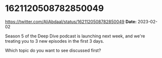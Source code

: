 # 1621120508782850049
https://twitter.com/AliAbdaal/status/1621120508782850049
**Date:** 2023-02-02

Season 5 of the Deep Dive podcast is launching next week, and we're treating you to 3 new episodes in the first 3 days. 

Which topic do you want to see discussed first?
